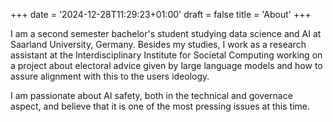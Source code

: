 +++
date = '2024-12-28T11:29:23+01:00'
draft = false
title = 'About'
+++

I am a second semester bachelor's student studying data science and AI at Saarland University, Germany. Besides my studies, I work as a research assistant at the Interdisciplinary Institute for Societal Computing working on a project about electoral advice given by large language models and how to assure alignment with this to the users ideology. 

I am passionate about AI safety, both in the technical and governace aspect, and believe that it is one of the most pressing issues at this time. 